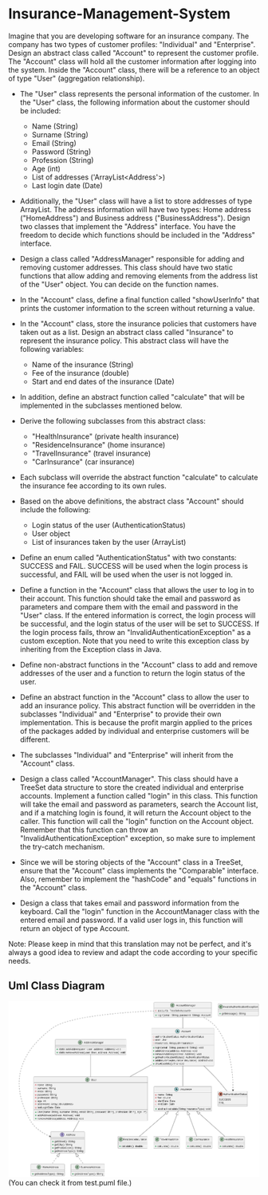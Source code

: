 # Insurance-Management-System


Imagine that you are developing software for an insurance company. The company has two types of customer profiles: "Individual" and "Enterprise". Design an abstract class called "Account" to represent the customer profile. The "Account" class will hold all the customer information after logging into the system. Inside the "Account" class, there will be a reference to an object of type "User" (aggregation relationship).

- The "User" class represents the personal information of the customer. In the "User" class, the following information about the customer should be included:
  - Name (String)
  - Surname (String)
  - Email (String)
  - Password (String)
  - Profession (String)
  - Age (int)
  - List of addresses ('ArrayList<Address'>)
  - Last login date (Date)

- Additionally, the "User" class will have a list to store addresses of type ArrayList. The address information will have two types: Home address ("HomeAddress") and Business address ("BusinessAddress"). Design two classes that implement the "Address" interface. You have the freedom to decide which functions should be included in the "Address" interface.

- Design a class called "AddressManager" responsible for adding and removing customer addresses. This class should have two static functions that allow adding and removing elements from the address list of the "User" object. You can decide on the function names.

- In the "Account" class, define a final function called "showUserInfo" that prints the customer information to the screen without returning a value.

- In the "Account" class, store the insurance policies that customers have taken out as a list. Design an abstract class called "Insurance" to represent the insurance policy. This abstract class will have the following variables:

  - Name of the insurance (String)
  - Fee of the insurance (double)
  - Start and end dates of the insurance (Date)

- In addition, define an abstract function called "calculate" that will be implemented in the subclasses mentioned below.

- Derive the following subclasses from this abstract class:

  - "HealthInsurance" (private health insurance)
  - "ResidenceInsurance" (home insurance)
  - "TravelInsurance" (travel insurance)
  - "CarInsurance" (car insurance)

- Each subclass will override the abstract function "calculate" to calculate the insurance fee according to its own rules.

- Based on the above definitions, the abstract class "Account" should include the following:

  - Login status of the user (AuthenticationStatus)
  - User object
  - List of insurances taken by the user (ArrayList<Insurance>)

- Define an enum called "AuthenticationStatus" with two constants: SUCCESS and FAIL. SUCCESS will be used when the login process is successful, and FAIL will be used when the user is not logged in.

- Define a function in the "Account" class that allows the user to log in to their account. This function should take the email and password as parameters and compare them with the email and password in the "User" class. If the entered information is correct, the login process will be successful, and the login status of the user will be set to SUCCESS. If the login process fails, throw an "InvalidAuthenticationException" as a custom exception. Note that you need to write this exception class by inheriting from the Exception class in Java.

- Define non-abstract functions in the "Account" class to add and remove addresses of the user and a function to return the login status of the user.

- Define an abstract function in the "Account" class to allow the user to add an insurance policy. This abstract function will be overridden in the subclasses "Individual" and "Enterprise" to provide their own implementation. This is because the profit margin applied to the prices of the packages added by individual and enterprise customers will be different.

- The subclasses "Individual" and "Enterprise" will inherit from the "Account" class.

- Design a class called "AccountManager". This class should have a TreeSet data structure to store the created individual and enterprise accounts. Implement a function called "login" in this class. This function will take the email and password as parameters, search the Account list, and if a matching login is found, it will return the Account object to the caller. This function will call the "login" function on the Account object. Remember that this function can throw an "InvalidAuthenticationException" exception, so make sure to implement the try-catch mechanism.

- Since we will be storing objects of the "Account" class in a TreeSet, ensure that the "Account" class implements the "Comparable" interface. Also, remember to implement the "hashCode" and "equals" functions in the "Account" class.

- Design a class that takes email and password information from the keyboard. Call the "login" function in the AccountManager class with the entered email and password. If a valid user logs in, this function will return an object of type Account.

Note: Please keep in mind that this translation may not be perfect, and it's always a good idea to review and adapt the code according to your specific needs.
## Uml Class Diagram
![img.png](img.png)
(You can check it from test.puml file.)